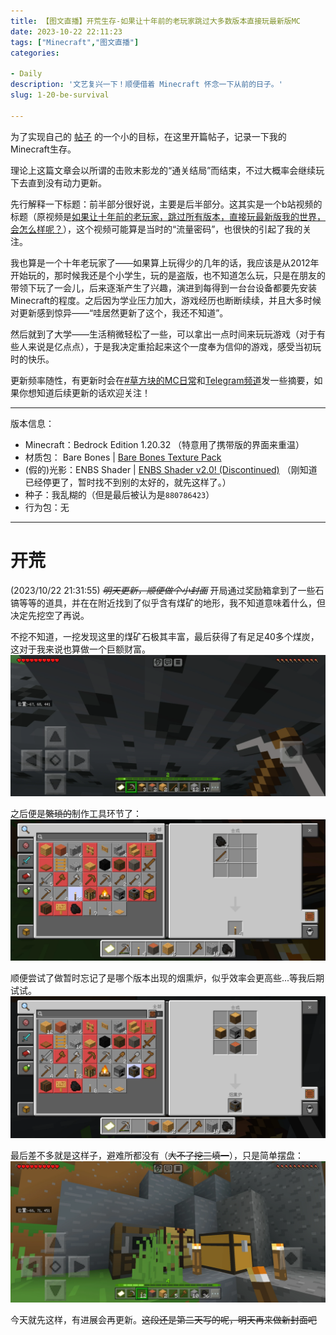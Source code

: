```yaml
---
title: 【图文直播】开荒生存-如果让十年前的老玩家跳过大多数版本直接玩最新版MC
date: 2023-10-22 22:11:23
tags: ["Minecraft","图文直播"]
categories:

- Daily
description: '文艺复兴一下！顺便借着 Minecraft 怀念一下从前的日子。'
slug: 1-20-be-survival

---
```

为了实现自己的 [帖子](https://o3o.ca/deck/@grassblock/111278941131706042) 的一个小的目标，在这里开篇帖子，记录一下我的Minecraft生存。

理论上这篇文章会以所谓的击败末影龙的“通关结局”而结束，不过大概率会继续玩下去直到没有动力更新。

先行解释一下标题：前半部分很好说，主要是后半部分。这其实是一个b站视频的标题（原视频是[如果让十年前的老玩家，跳过所有版本，直接玩最新版我的世界，会怎么样呢？](https://www.bilibili.com/video/BV1Cp4y1N7dQ/)），这个视频可能算是当时的“流量密码”，也很快的引起了我的关注。

我也算是一个十年老玩家了——如果算上玩得少的几年的话，我应该是从2012年开始玩的，那时候我还是个小学生，玩的是盗版，也不知道怎么玩，只是在朋友的带领下玩了一会儿，后来逐渐产生了兴趣，演进到每得到一台台设备都要先安装Minecraft的程度。之后因为学业压力加大，游戏经历也断断续续，并且大多时候对更新感到惊异——“哇居然更新了这个，我还不知道”。

然后就到了大学——生活稍微轻松了一些，可以拿出一点时间来玩玩游戏（对于有些人来说是亿点点），于是我决定重拾起来这个一度奉为信仰的游戏，感受当初玩时的快乐。

更新频率随性，有更新时会在[#草方块的MC日常](https://o3o.ca/deck/tags/草方块的MC日常)和[Telegram频道](https://t.me/untruegrassblock)发一些摘要，如果你想知道后续更新的话欢迎关注！

---
版本信息：

- Minecraft：Bedrock Edition 1.20.32 （特意用了携带版的界面来重温）
- 材质包： Bare Bones | [Bare Bones Texture Pack](https://mcpedl.com/bare-bones-be/)
- (假的)光影：ENBS Shader | [ENBS Shader v2.0! (Discontinued)](https://mcpedl.com/enbs-shader/) （刚知道已经停更了，暂时找不到别的太好的，就先这样了。）
- 种子：我乱糊的（但是最后被认为是`880786423`）
- 行为包：无

---

# 开荒

(2023/10/22 21:31:55)
~~*明天更新，顺便做个小封面*~~
开局通过奖励箱拿到了一些石镐等等的道具，并在在附近找到了似乎含有煤矿的地形，我不知道意味着什么，但决定先挖空了再说。

不挖不知道，一挖发现这里的煤矿石极其丰富，最后获得了有足足40多个煤炭，这对于我来说也算做一个巨额财富。
![都快挖到底了](../../../assets/img/txt-live/mc-01/1698068478209.webp)

之后便是~~繁琐的~~制作工具环节了：
![1698068478188.webp](../../../assets/img/txt-live/mc-01/1698068478188.webp)

顺便尝试了做暂时忘记了是哪个版本出现的烟熏炉，似乎效率会更高些...等我后期试试。
![1698068478195.webp](../../../assets/img/txt-live/mc-01/1698068478195.webp)

最后差不多就是这样子，避难所都没有（~~大不了挖三填一~~），只是简单摆盘：
![1698068478180.webp](../../../assets/img/txt-live/mc-01/1698068478180.webp)

今天就先这样，有进展会再更新。~~这段还是第二天写的呢，明天再来做新封面吧~~
